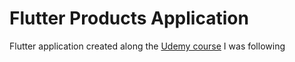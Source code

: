 # Flutter Products Application
Flutter application created along the [Udemy course](https://www.udemy.com/share/1013o4BUIfeVtbTH4=/) I was following
